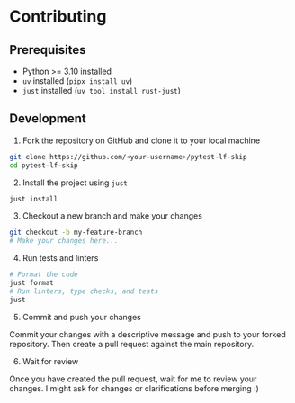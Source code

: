 # Contributing

## Prerequisites

- Python >= 3.10 installed
- `uv` installed (`pipx install uv`)
- `just` installed (`uv tool install rust-just`)

## Development

1. Fork the repository on GitHub and clone it to your local machine

```bash
git clone https://github.com/<your-username>/pytest-lf-skip
cd pytest-lf-skip
```

2. Install the project using `just`

```bash
just install
```

3. Checkout a new branch and make your changes

```bash
git checkout -b my-feature-branch
# Make your changes here...
```

4. Run tests and linters

```bash
# Format the code
just format
# Run linters, type checks, and tests
just
```

5. Commit and push your changes

Commit your changes with a descriptive message and push to your forked repository. Then create a pull request against the main repository.

6. Wait for review

Once you have created the pull request, wait for me to review your changes. I might ask for changes or clarifications before merging :)
